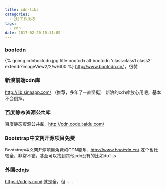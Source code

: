 ```yaml
---
title: cdn-libs
categories:
  - 技|工作技巧
tags:
  - cdn
date: 2017-02-20 15:31:09
---
```



### bootcdn
{% qnimg cdnbootcdn.jpg title:bootcdn alt:bootcdn 'class:class1 class2' extend:?imageView2/2/w/600 %}
http://www.bootcdn.cn/ ，很赞 


### 新浪前端cdn库
http://lib.sinaapp.com/  （推荐，多年了一直坚挺）
新浪的cdn库放心用吧，基本不会倒掉。

### 百度静态资源公共库 
百度静态资源公共库，http://cdn.code.baidu.com/

### Bootstrap中文网开源项目免费 
Bootstrap中文网开源项目免费的CDN服务，http://www.bootcdn.cn/
这个也比较全，非常不错，甚至可以找到其他cdn没有的比如doT.js 

### 外国cdnjs
https://cdnjs.com/ 就是全，但……


